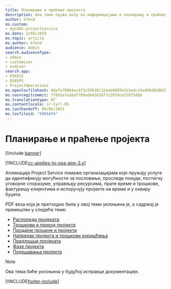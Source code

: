 ```yaml
---
title: Планирање и праћење пројекта
description: Ова тема пружа везу ка информацијама о планирању и праћењу у апликацији Project Service Automation.
author: kfend
ms.custom:
- dyn365-projectservice
ms.date: 2/04/2019
ms.topic: article
ms.author: kfend
audience: Admin
search.audienceType:
- admin
- customizer
- enduser
search.app:
- D365CE
- D365PS
- ProjectOperations
ms.openlocfilehash: 4dafe76864ac873c596381324ab6865b1b3adc24a495d828b552e7ac459954b9
ms.sourcegitcommit: 7f8d1e7a16af769adb43d1877c28fdce53975db8
ms.translationtype: HT
ms.contentlocale: sr-Cyrl-RS
ms.lasthandoff: 08/06/2021
ms.locfileid: "6985474"
---
```

# <a name="project-planning-and-tracking"></a>Планирање и праћење пројекта

[!include [banner](../../includes/psa-now-project-operations.md)]

[!INCLUDE[cc-applies-to-psa-app-3.x](../../includes/cc-applies-to-psa-app-3x.md)]

Апликација Project Service помаже организацијама које пружају услуге да идентификују могућности за пословање, проследе понуде, постигну уговорне споразуме, управљају ресурсима, прате време и трошкове, фактуришу клијентима и испоручују пројекте на време и у оквиру буџета. 

PDF веза која је претходно била у овој теми уклоњена је, а садржај је премештен у следеће теме:

- [Распореди пројеката](../project-creating.md)
- [Трошкови и приход пројекта](../project-estimating.md)
- [Продајне процене и пројекти](../project-leveraging.md)
- [Напредак пројекта и трошкови коришћења](../project-tracking.md)
- [Предлошци пројеката](../project-templates.md)
- [Фазе пројекта](../project-stages.md)
- [Подешавања пројекта](../project-settings.md)

> [!NOTE]
> Ова тема биће уклоњена у будућој исправци документације. 


[!INCLUDE[footer-include](../../includes/footer-banner.md)]